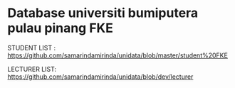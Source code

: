 # Database universiti bumiputera pulau pinang FKE

STUDENT LIST : <https://github.com/samarindamirinda/unidata/blob/master/student%20FKE>

LECTURER LIST: <https://github.com/samarindamirinda/unidata/blob/dev/lecturer>
